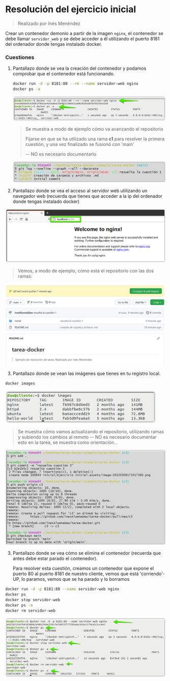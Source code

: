 # Resolución del ejercicio inicial

> Realizado por Inés Menéndez

Crear un contenedor demonio a partir de la imagen `nginx`, el contenedor se debe llamar `servidor_web` y se debe acceder a él utilizando el puerto 8181 del ordenador donde tengas instalado docker.

### Cuestiones 

1. Pantallazo donde se vea la creación del contenedor y podamos comprobar que el contenedor está funcionando.

   ```bash
   docker run -d -p 8181:80 --rm --name servidor-web nginx
   docker ps -a
   ```

   <img src="Ejercicio%20inicial.assets/image-20220309161117043.png" alt="image-20220309161117043" style="zoom:80%;" />

   > Se muestra a modo de ejemplo cómo va avanzando el repositorio 
   >
   > Fijarse en que se ha utilizado una rama **c1** para resolver la primera cuestión, y una vez finalizado se fusionó con 'main'
   >
   > -- NO es necesario documentarlo

   ![image-20220309161645365](Ejercicio%20inicial.assets/image-20220309161645365.png)

2. Pantallazo donde se vea el acceso al servidor web utilizando un navegador web (recuerda que tienes que acceder a la ip del ordenador donde tengas instalado docker)

<img src="Ejercicio%20inicial.assets/image-20220309161929825.png" alt="image-20220309161929825" style="zoom:67%;" />

> Vemos, a modo de ejemplo, cómo está el repositorio con las dos ramas:

<img src="Ejercicio%20inicial.assets/image-20220309162242419.png" alt="image-20220309162242419" style="zoom:50%;" />

3. Pantallazo donde se vean las imágenes que tienes en tu registro local.

```bash
docker images
```

<img src="Ejercicio%20inicial.assets/image-20220309173417360.png" alt="image-20220309173417360" style="zoom:80%;" />

> Se muestra cómo vamos actualizando el repositorio, utilizando ramas y subiendo los cambios al remoto -- NO es necesario documentar esto en la tarea, se muestra como orientación...

<img src="Ejercicio%20inicial.assets/image-20220309173847256.png" alt="image-20220309173847256" style="zoom:60%;" />

3. Pantallazo donde se vea cómo se elimina el contenedor (recuerda que antes debe estar parado el contenedor).

   Para resolver esta cuestión, creamos un contenedor que expone el puerto 80 al puerto 8181 de nuestro cliente, vemos que está 'corriendo'-UP, lo paramos, vemos que se ha parado y lo borramos

```bash
docker run -d -p 8181:80 --name servidor-web nginx
docker ps
docker stop servidor-web
docker ps -a
docker rm servidor-web
```

<img src="Ejercicio%20inicial.assets/image-20220309175040912.png" alt="image-20220309175040912" style="zoom:80%;" />